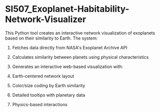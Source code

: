# SI507_Exoplanet-Habitability-Network-Visualizer


This Python tool creates an interactive network visualization of exoplanets based on their similarity to Earth. The system:

1) Fetches data directly from NASA's Exoplanet Archive API

2) Calculates similarity between planets using physical characteristics

3) Generates an interactive web-based visualization with:

4) Earth-centered network layout

5) Color/size coding by Earth similarity

6) Detailed tooltips with planetary data

7) Physics-based interactions
